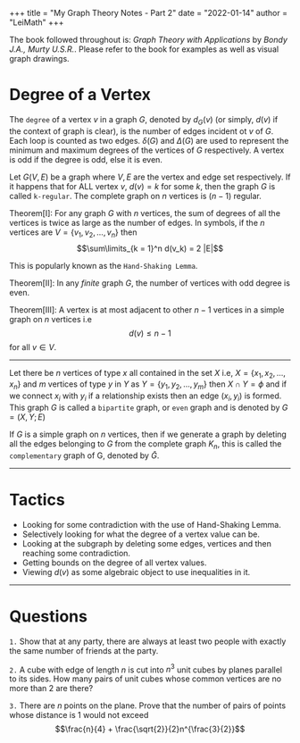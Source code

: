 +++
title = "My Graph Theory Notes - Part 2"
date = "2022-01-14"
author = "LeiMath"
+++

The book followed throughout is: _Graph Theory with Applications_ by _Bondy J.A., Murty U.S.R._. Please refer to the book for examples as well as visual graph drawings.


# Degree of a Vertex

The `degree` of a vertex $v$ in a graph $G$, denoted by $d_G(v)$ (or simply, $d(v)$ if the context of graph is clear), is the number of edges incident ot $v$ of $G$. Each loop is counted as two edges. $\delta(G)$ and $\Delta(G)$ are used to represent the minimum and maximum degrees of the vertices of $G$ respectively. A vertex is odd if the degree is odd, else it is even.

Let $G(V,E)$ be a graph where $V,E$ are the vertex and edge set respectively. If it happens that for ALL vertex $v$, $d(v) = k$ for some $k$, then the graph $G$ is called `k-regular`. The complete graph on $n$ vertices is $(n-1)$ regular.

Theorem[I]: For any graph $G$ with $n$ vertices, the sum of degrees of all the vertices is twice as large as the number of edges. In symbols, if the $n$ vertices are $V = \lbrace v_1, v_2, \dots, v_n \rbrace$ then $$\sum\limits_{k = 1}^n d(v_k) = 2 |E|$$

This is popularly known as the `Hand-Shaking Lemma`.

Theorem[II]: In any *finite* graph $G$, the number of vertices with odd degree is even.

Theorem[III]: A vertex is at most adjacent to other $n-1$ vertices in a simple graph on $n$ vertices i.e $$d(v) \leqslant n-1$$ for all $v \in V.$

---

Let there be $n$ vertices of type $x$ all contained in the set $X$ i.e, $X = \lbrace x_1, x_2, \dots, x_n \rbrace$ and $m$  vertices of type $y$ in $Y$ as $Y = \lbrace y_1, y_2, \dots, y_m\rbrace$ then $X \cap Y = \phi$ and if we connect $x_i$ with $y_i$ if a relationship exists then an edge $(x_i, y_i)$ is formed. This graph $G$ is called a `bipartite` graph, or `even` graph and is denoted by $G = (X,Y; E)$

If $G$ is a simple graph on $n$ vertices, then if we generate a graph by deleting all the edges belonging to $G$ from the complete graph $K_n$, this is called the `complementary` graph of G, denoted by $\bar{G}$.


---

# Tactics

* Looking for some contradiction with the use of Hand-Shaking Lemma.
* Selectively looking for what the degree of a vertex value can be.
* Looking at the subgraph by deleting some edges, vertices and then reaching some contradiction.
* Getting bounds on the degree of all vertex values.
* Viewing $d(v)$ as some algebraic object to use inequalities in it.

---

# Questions

`1.`  Show that at any party, there are always at least two people with exactly the
same number of friends at the party.

`2.` A cube with edge of length $n$ is cut into $n^3$ unit cubes by planes parallel to  its sides. How many pairs of unit cubes whose common vertices are no more than $2$ are there? 

`3.` There are $n$ points on the plane. Prove that the number of pairs of points whose distance is $1$ would not exceed $$\frac{n}{4} + \frac{\sqrt{2}}{2}n^{\frac{3}{2}}$$